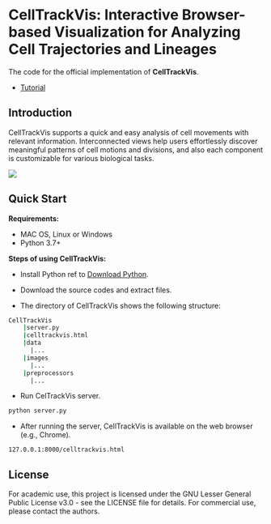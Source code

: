 # CellTrackVis: Interactive Browser-based Visualization for Analyzing Cell Trajectories and Lineages

The code for the official implementation of **CellTrackVis**.
- [Tutorial](https://scbeom.github.io/ctv_tutorial/)
<!-- Detail instructions are described in [Tutorial](doc/tutorial.pdf). -->

## Introduction 

CellTrackVis supports a quick and easy analysis of cell movements with relevant information.
Interconnected views help users effortlessly discover meaningful patterns of cell motions and divisions, and also each component is customizable for various biological tasks.

![](CellTrackVis.gif)
## Quick Start

**Requirements:** 
- MAC OS, Linux or Windows
- Python 3.7+

**Steps of using CellTrackVis:** 

- Install Python ref to [Download Python](https://www.python.org/downloads/).

- Download the source codes and extract files.

- The directory of CellTrackVis shows the following structure:

```bash
CellTrackVis
    |server.py
    |celltrackvis.html
    |data
      |...
    |images
      |...
    |preprocessors
      |...
```

- Run CelTrackVis server. 

```bash
python server.py
```

- After running the server, CellTrackVis is available on the web browser (e.g., Chrome).

```url
127.0.0.1:8000/celltrackvis.html
```

## License
For academic use, this project is licensed under the GNU Lesser General Public License v3.0 - see the LICENSE file for details. For commercial use, please contact the authors. 

